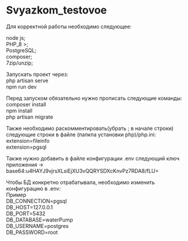 # Svyazkom_testovoe

Для корректной работы необходимо следующее:  

node js;  
PHP_8 >;  
PostgreSQL;  
composer;  
7zip/unzip;  

Запускать проект через:  
php artisan serve  
npm run dev  

Перед запуском обязательно нужно прописать следующие команды:  
composer install  
npm install  
php artisan migrate  

Также необходимо раскомментировать(убрать ; в начале строки) следующие строки в файле (папкпа установки php)/php.ini:  
extension=fileinfo  
extension=pgsql  

Также нужно добавить в файле конфигурации .env следующий ключ приложения -> base64:u4HAYJ9vjrsXLsiEjXU3vQQRYSDXcKnvPz7RDA8/fLU=  


Чтобы БД конкретно отрабатывала, необходимо изменить конфигурацию в .env:  
Пример  
DB_CONNECTION=pgsql  
DB_HOST=127.0.0.1  
DB_PORT=5432  
DB_DATABASE=waterPump  
DB_USERNAME=postgres  
DB_PASSWORD=root  
